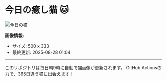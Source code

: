 # 今日の癒し猫 🐱

![今日の猫](https://cdn2.thecatapi.com/images/b32.jpg)

**画像情報:**
- サイズ: 500 x 333
- 最終更新: 2025-08-28 01:04

---

このリポジトリは毎日朝9時に自動で猫画像が更新されます。
GitHub Actionsの力で、365日違う猫に出会えます！
